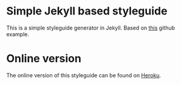 # Simple Jekyll based styleguide

This is a simple styleguide generator in Jekyll.
Based on [this](https://github.com/IschaGast/jekyll-styleguide) github example.

# Online version

The online version of this styleguide can be found on [Heroku](http://bap-styleguide.herokuapp.com).
